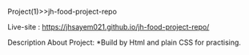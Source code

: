 Project(1)>>jh-food-project-repo

Live-site : https://jhsayem021.github.io/jh-food-project-repo/

Description About Project:
*Build by Html and plain CSS for practising.
